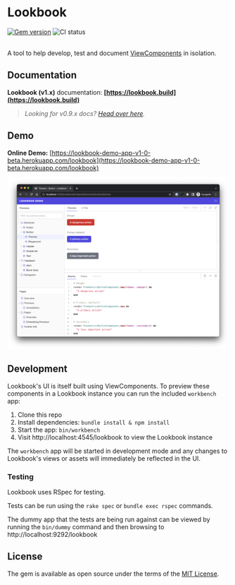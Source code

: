 # Lookbook

<div>
<a href="https://rubygems.org/gems/lookbook"><img src="https://img.shields.io/gem/v/lookbook?include_prereleases" alt="Gem version"></a>
<img src="https://github.com/allmarkedup/lookbook/actions/workflows/ci.yml/badge.svg?branch=v1.0-beta" alt="CI status">
</div>
<br>

A tool to help develop, test and document [ViewComponents](https://viewcomponent.org/) in isolation.

## Documentation

**Lookbook (v1.x)** documentation: **[https://lookbook.build](https://lookbook.build)**

> _Looking for v0.9.x docs? [Head over here](https://github.com/allmarkedup/lookbook/tree/0.9.x)._


## Demo

**Online Demo:** [https://lookbook-demo-app-v1-0-beta.herokuapp.com/lookbook](https://lookbook-demo-app-v1-0-beta.herokuapp.com/lookbook) 

[![Lookbook UI](.github/assets/lookbook_screenshot_v1.0_beta.png)](https://lookbook-demo-app-v1-0-beta.herokuapp.com/lookbook/)


## Development

Lookbook's UI is itself built using ViewComponents. To preview these components in a Lookbook instance you can run the included `workbench` app:

1. Clone this repo
2. Install dependencies: `bundle install & npm install`
3. Start the app: `bin/workbench`
4. Visit http://localhost:4545/lookbook to view the Lookbook instance

The `workbench` app will be started in development mode and any changes to Lookbook's views or assets will immediately be reflected in the UI.

### Testing

Lookbook uses RSpec for testing.

Tests can be run using the `rake spec` or `bundle exec rspec` commands.

The dummy app that the tests are being run against can be viewed by running the `bin/dummy` command and then browsing to http://localhost:9292/lookbook


## License

The gem is available as open source under the terms of the [MIT License](https://opensource.org/licenses/MIT).
